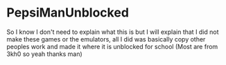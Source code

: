 # PepsiManUnblocked
So I know I don't need to explain what this is but I will explain that I did not make these games or the emulators, all I did was basically copy other peoples work and made it where it is unblocked for school
(Most are from 3kh0 so yeah thanks man)
